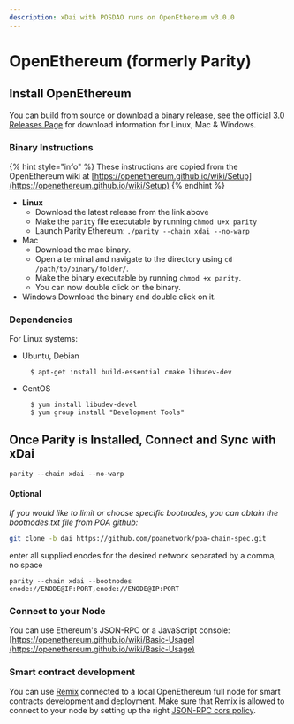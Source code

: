 ```yaml
---
description: xDai with POSDAO runs on OpenEthereum v3.0.0
---
```


# OpenEthereum \(formerly Parity\)

## Install OpenEthereum

You can  build from source or download a binary release, see the official [3.0 Releases Page](https://github.com/openethereum/openethereum/releases) for download information for Linux, Mac & Windows.

### Binary Instructions

{% hint style="info" %}
These instructions are copied from the OpenEthereum wiki at [https://openethereum.github.io/wiki/Setup](https://openethereum.github.io/wiki/Setup)
{% endhint %}

* **Linux**
  * Download the latest release from the link above
  * Make the `parity` file executable by running `chmod u+x parity`
  * Launch Parity Ethereum: `./parity --chain xdai --no-warp`
* Mac
  * Download the mac binary.
  * Open a terminal and navigate to the directory using `cd /path/to/binary/folder/`.
  * Make the binary executable by running `chmod +x parity`.
  * You can now double click on the binary. 
* Windows Download the binary and double click on it.

### Dependencies <a id="dependencies"></a>

For Linux systems:

* Ubuntu, Debian

  ```text
    $ apt-get install build-essential cmake libudev-dev
  ```

* CentOS

  ```text
    $ yum install libudev-devel
    $ yum group install "Development Tools"
  ```

## Once Parity is Installed,  Connect and Sync with xDai

```text
parity --chain xdai --no-warp
```

#### Optional

_If you would like to limit or choose specific bootnodes, you can obtain the bootnodes.txt file from POA github:_

```bash
git clone -b dai https://github.com/poanetwork/poa-chain-spec.git
```

enter all supplied enodes for the desired network separated by a comma, no space

```text
parity --chain xdai --bootnodes enode://ENODE@IP:PORT,enode://ENODE@IP:PORT
```

### Connect to your Node

You can use Ethereum's JSON-RPC or a JavaScript console:  
[https://openethereum.github.io/wiki/Basic-Usage](https://openethereum.github.io/wiki/Basic-Usage)

### Smart contract development

You can use [Remix](https://remix.ethereum.org/) connected to a local OpenEthereum full node for smart contracts development and deployment. Make sure that Remix is allowed to connect to your node by setting up the right [JSON-RPC cors policy](https://ethereum.stackexchange.com/questions/54639/is-it-possible-to-connect-remix-and-parity?rq=1).

